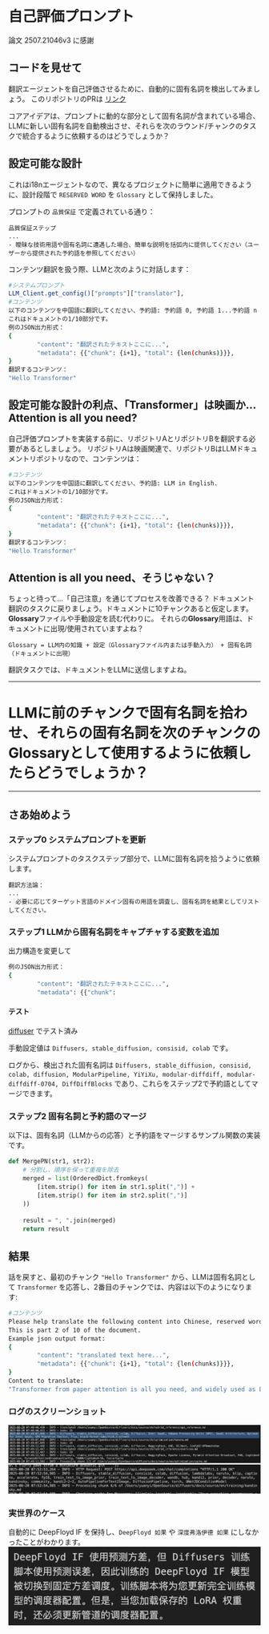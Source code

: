 # 自己評価プロンプト

論文 2507.21046v3 に感謝

## コードを見せて

翻訳エージェントを自己評価させるために、自動的に固有名詞を検出してみましょう。
このリポジトリのPRは [リンク](https://github.com/SamYuan1990/i18n-agent-action/pull/53)

コアアイデアは、プロンプトに動的な部分として固有名詞が含まれている場合、LLMに新しい固有名詞を自動検出させ、それらを次のラウンド/チャンクのタスクで統合するように依頼するのはどうでしょうか？

## 設定可能な設計

これはi18nエージェントなので、異なるプロジェクトに簡単に適用できるように、設計段階で `RESERVED WORD` を `Glossary` として保持しました。

プロンプトの `品質保証` で定義されている通り：
```
品質保証ステップ
...
- 曖昧な技術用語や固有名詞に遭遇した場合、簡単な説明を括弧内に提供してください（ユーザーから提供された予約語を参照してください）
```

コンテンツ翻訳を扱う際、LLMと次のように対話します：
```bash
#システムプロンプト
LLM_Client.get_config()["prompts"]["translator"],
#コンテンツ
以下のコンテンツを中国語に翻訳してください、予約語: 予約語 0, 予約語 1...予約語 n in English.
これはドキュメントの1/10部分です。
例のJSON出力形式：
{
        "content": "翻訳されたテキストここに...",
        "metadata": {{"chunk": {i+1}, "total": {len(chunks)}}},
}
翻訳するコンテンツ：
"Hello Transformer"
```

## 設定可能な設計の利点、「Transformer」は映画か... Attention is all you need?

自己評価プロンプトを実装する前に、リポジトリAとリポジトリBを翻訳する必要があるとしましょう。
リポジトリAは映画関連で、リポジトリBはLLMドキュメントリポジトリなので、コンテンツは：
```bash
#コンテンツ
以下のコンテンツを中国語に翻訳してください、予約語: LLM in English.
これはドキュメントの1/10部分です。
例のJSON出力形式：
{
        "content": "翻訳されたテキストここに...",
        "metadata": {{"chunk": {i+1}, "total": {len(chunks)}}},
}
翻訳するコンテンツ：
"Hello Transformer"
```

## Attention is all you need、そうじゃない？

ちょっと待って...「自己注意」を通じてプロセスを改善できる？
ドキュメント翻訳のタスクに戻りましょう。ドキュメントに10チャンクあると仮定します。
**Glossary**ファイルや手動設定を読む代わりに。
それらの**Glossary**用語は、ドキュメントに出現/使用されていますよね？

```
Glossary = LLM内の知識 + 設定（Glossaryファイル内または手動入力） + 固有名詞（ドキュメントに出現）
```

翻訳タスクでは、ドキュメントをLLMに送信しますよね。

---

# LLMに前のチャンクで固有名詞を拾わせ、それらの固有名詞を次のチャンクのGlossaryとして使用するように依頼したらどうでしょうか？

---

## さあ始めよう

### ステップ0 システムプロンプトを更新

システムプロンプトのタスクステップ部分で、LLMに固有名詞を拾うように依頼します。
```
翻訳方法論：
...
- 必要に応じてターゲット言語のドメイン固有の用語を調査し、固有名詞を結果としてリストしてください。
```

### ステップ1 LLMから固有名詞をキャプチャする変数を追加

出力構造を変更して
```bash
例のJSON出力形式：
{
        "content": "翻訳されたテキストここに...",
        "metadata": {{"chunk": 
```
#### テスト
[diffuser](https://github.com/huggingface/diffusers/pull/12179) でテスト済み

手動設定値は `Diffusers, stable_diffusion, consisid, colab` です。

ログから、検出された固有名詞は
`Diffusers, stable_diffusion, consisid, colab, diffusion, ModularPipeline, YiYiXu, modular-diffdiff, modular-diffdiff-0704, DiffDiffBlocks`
であり、これらをステップ2で予約語としてマージできます。

### ステップ2 固有名詞と予約語のマージ

以下は、固有名詞（LLMからの応答）と予約語をマージするサンプル関数の実装です。
```python
def MergePN(str1, str2):
    # 分割し、順序を保って重複を除去
    merged = list(OrderedDict.fromkeys(
        [item.strip() for item in str1.split(",")] + 
        [item.strip() for item in str2.split(",")]
    ))

    result = ", ".join(merged)
    return result
```

## 結果

話を戻すと、最初のチャンク `"Hello Transformer"` から、LLMは固有名詞として `Transformer` を応答し、2番目のチャンクでは、内容は以下のようになります:
```bash
#コンテンツ
Please help translate the following content into Chinese, reserved word: Transformer, LLM in English.
This is part 2 of 10 of the document.
Example json output format:
{
        "content": "translated text here...",
        "metadata": {{"chunk": {i+1}, "total": {len(chunks)}}},
}
Content to translate:
"Transformer from paper attention is all you need, and widely used as LLM...."
```

### ログのスクリーンショット
![](./img/selfevaluate.png)
![](./img/selfevaluate2.png)

### 実世界のケース

自動的に DeepFloyd IF を保持し、`DeepFloyd 如果` や `深度弗洛伊德 如果` にしなかったことがわかります。
![](./img/selfevaluate3.png)